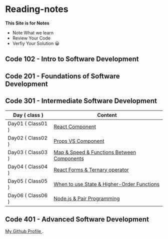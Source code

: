 # Reading-notes

**This Site is for Notes** 
- Note What we learn
- Review Your Code 
- Verfiy Your Solution 😀

## Code 102 - Intro to Software Development
## Code 201 - Foundations of Software Development
## Code 301 - Intermediate Software Development
| Day ( class ) | Content | 
| --------------- | --------------- | 
| Day01 ( Class01 ) | [React Component]( class01Read.md) | 
| Day02 ( Class02 ) | [Props VS Component]( class02Read.md) | 
| Day03 ( Class03 ) | [Map & Speed & Functions Between Components]( class03Read.md) | 
| Day04 ( Class04 ) | [React Forms & Ternary operator]( class04Read.md) | 
| Day05 ( Class05 ) | [When to use State & Higher-Order Functions]( class05Read.md) | 
| Day06 ( Class06 ) | [Node.js & Pair Programming ]( class06Read.md) | 

## Code 401 - Advanced Software Development

[ My Github Profile ](https://github.com/AhmedAbuAli).
